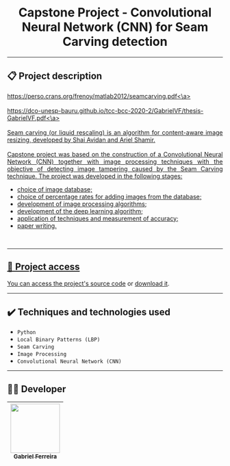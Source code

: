 <h1 align="center">Capstone Project - Convolutional Neural Network (CNN) for Seam Carving detection</h1>

<hr>

## 📋 Project description

<p align="justify">
  <a href='https://perso.crans.org/frenoy/matlab2012/seamcarving.pdf'>https://perso.crans.org/frenoy/matlab2012/seamcarving.pdf<\a><br>
  <br>
  <a href='https://dco-unesp-bauru.github.io/tcc-bcc-2020-2/GabrielVF/thesis-GabrielVF.pdf'>https://dco-unesp-bauru.github.io/tcc-bcc-2020-2/GabrielVF/thesis-GabrielVF.pdf<\a><br>
  <br>
  Seam carving (or liquid rescaling) is an algorithm for content-aware image resizing, developed by Shai Avidan and Ariel Shamir. <br>
  <br>
  Capstone project was based on the construction of a Convolutional Neural Network (CNN) together with image processing techniques with the objective of detecting image tampering caused by the Seam Carving technique. The project was developed in the following stages: <br>
  <ul>
    <li>choice of image database;</li>
    <li>choice of percentage rates for adding images from the database;</li>
    <li>development of image processing algorithms;</li>
    <li>development of the deep learning algorithm;</li>
    <li>application of techniques and measurement of accuracy;</li>
    <li>paper writing.</li>
  </ul>
  
  <br>  
</p>

<hr>

## 📁 Project access

You can [access the project's source code](https://github.com/GabesSeven/capstone-project-convolutional-neural-network-for-Seam-Carving-detection/) or [download it](https://github.com/GabesSeven/capstone-project-convolutional-neural-network-for-Seam-Carving-detection/archive/refs/heads/main.zip).

<hr>

## ✔️ Techniques and technologies used

- ``Python``
- ``Local Binary Patterns (LBP)``
- ``Seam Carving``
- ``Image Processing``
- ``Convolutional Neural Network (CNN)``

<hr>

## 🧑‍💻 Developer

| [<img src="https://avatars.githubusercontent.com/u/37443722?v=4" width=115><br><sub>Gabriel Ferreira</sub>](https://github.com/GabesSeven)
| :---: 
